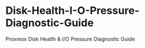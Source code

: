 # Disk-Health-I-O-Pressure-Diagnostic-Guide
Proxmox Disk Health &amp; I/O Pressure Diagnostic Guide
